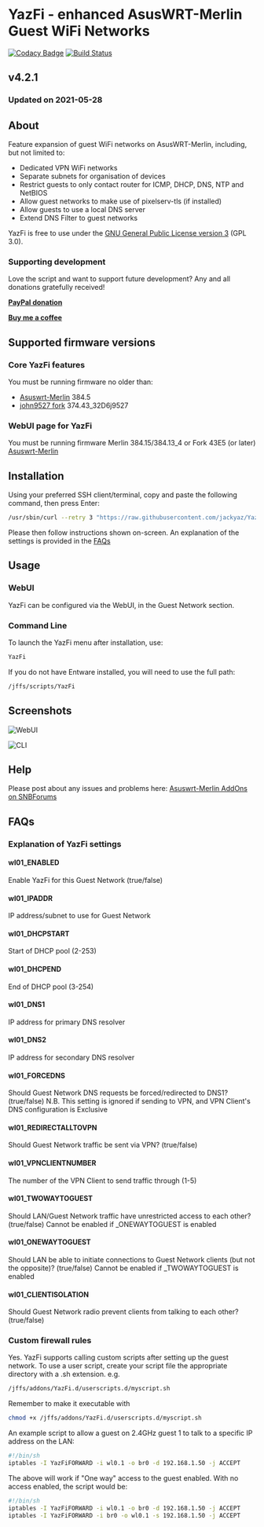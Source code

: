 # YazFi - enhanced AsusWRT-Merlin Guest WiFi Networks
[![Codacy Badge](https://api.codacy.com/project/badge/Grade/a2cf9bdec17b4b6f9b6e113f802be694)](https://app.codacy.com/app/jackyaz/YazFi?utm_source=github.com&utm_medium=referral&utm_content=jackyaz/YazFi&utm_campaign=Badge_Grade_Dashboard)
[![Build Status](https://travis-ci.com/jackyaz/YazFi.svg?branch=master)](https://travis-ci.com/jackyaz/YazFi)

## v4.2.1
### Updated on 2021-05-28
## About
Feature expansion of guest WiFi networks on AsusWRT-Merlin, including, but not limited to:

*   Dedicated VPN WiFi networks
*   Separate subnets for organisation of devices
*   Restrict guests to only contact router for ICMP, DHCP, DNS, NTP and NetBIOS
*   Allow guest networks to make use of pixelserv-tls (if installed)
*   Allow guests to use a local DNS server
*   Extend DNS Filter to guest networks

YazFi is free to use under the [GNU General Public License version 3](https://opensource.org/licenses/GPL-3.0) (GPL 3.0).

### Supporting development
Love the script and want to support future development? Any and all donations gratefully received!

[**PayPal donation**](https://paypal.me/jackyaz21)

[**Buy me a coffee**](https://www.buymeacoffee.com/jackyaz)

## Supported firmware versions
### Core YazFi features
You must be running firmware no older than:
*   [Asuswrt-Merlin](https://asuswrt.lostrealm.ca/) 384.5
*   [john9527 fork](https://www.snbforums.com/threads/fork-asuswrt-merlin-374-43-lts-releases-v37ea.18914/) 374.43_32D6j9527

### WebUI page for YazFi
You must be running firmware Merlin 384.15/384.13_4 or Fork 43E5 (or later) [Asuswrt-Merlin](https://asuswrt.lostrealm.ca/)

## Installation
Using your preferred SSH client/terminal, copy and paste the following command, then press Enter:

```sh
/usr/sbin/curl --retry 3 "https://raw.githubusercontent.com/jackyaz/YazFi/master/YazFi.sh" -o "/jffs/scripts/YazFi" && chmod 0755 /jffs/scripts/YazFi && /jffs/scripts/YazFi install
```

Please then follow instructions shown on-screen. An explanation of the settings is provided in the [FAQs](#explanation-of-yazfi-settings)

## Usage
### WebUI
YazFi can be configured via the WebUI, in the Guest Network section.

### Command Line
To launch the YazFi menu after installation, use:
```sh
YazFi
```

If you do not have Entware installed, you will need to use the full path:
```sh
/jffs/scripts/YazFi
```

## Screenshots

![WebUI](https://puu.sh/HgmLl/178327b437.png)

![CLI](https://puu.sh/HgmF1/5a8ae7ed82.png)

## Help
Please post about any issues and problems here: [Asuswrt-Merlin AddOns on SNBForums](https://www.snbforums.com/forums/asuswrt-merlin-addons.60/?prefix_id=13)

## FAQs
### Explanation of YazFi settings
#### wl01_ENABLED
Enable YazFi for this Guest Network (true/false)

#### wl01_IPADDR
IP address/subnet to use for Guest Network

#### wl01_DHCPSTART
Start of DHCP pool (2-253)

#### wl01_DHCPEND
End of DHCP pool (3-254)

#### wl01_DNS1
IP address for primary DNS resolver

#### wl01_DNS2
IP address for secondary DNS resolver

#### wl01_FORCEDNS
Should Guest Network DNS requests be forced/redirected to DNS1? (true/false)
N.B. This setting is ignored if sending to VPN, and VPN Client's DNS configuration is Exclusive

#### wl01_REDIRECTALLTOVPN
Should Guest Network traffic be sent via VPN? (true/false)

#### wl01_VPNCLIENTNUMBER
The number of the VPN Client to send traffic through (1-5)

#### wl01_TWOWAYTOGUEST
Should LAN/Guest Network traffic have unrestricted access to each other? (true/false)
Cannot be enabled if _ONEWAYTOGUEST is enabled

#### wl01_ONEWAYTOGUEST
Should LAN be able to initiate connections to Guest Network clients (but not the opposite)? (true/false)
Cannot be enabled if _TWOWAYTOGUEST is enabled

#### wl01_CLIENTISOLATION
Should Guest Network radio prevent clients from talking to each other? (true/false)

### Custom firewall rules
Yes. YazFi supports calling custom scripts after setting up the guest network. To use a user script, create your script file the appropriate directory with a .sh extension. e.g.
```sh
/jffs/addons/YazFi.d/userscripts.d/myscript.sh
```
Remember to make it executable with
```sh
chmod +x /jffs/addons/YazFi.d/userscripts.d/myscript.sh
```
An example script to allow a guest on 2.4GHz guest 1 to talk to a specific IP address on the LAN:
```sh
#!/bin/sh
iptables -I YazFiFORWARD -i wl0.1 -o br0 -d 192.168.1.50 -j ACCEPT
```
The above will work if "One way" access to the guest enabled. With no access enabled, the script would be:
```sh
#!/bin/sh
iptables -I YazFiFORWARD -i wl0.1 -o br0 -d 192.168.1.50 -j ACCEPT
iptables -I YazFiFORWARD -i br0 -o wl0.1 -s 192.168.1.50 -j ACCEPT
```
